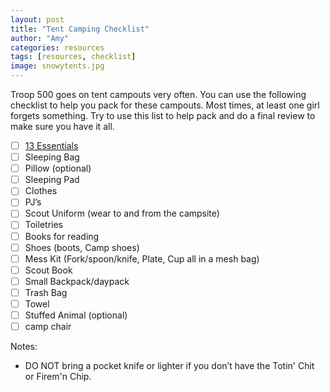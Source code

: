```yaml
---
layout: post
title: "Tent Camping Checklist"
author: "Amy"
categories: resources
tags: [resources, checklist]
image: snowytents.jpg
---
```


Troop 500 goes on tent campouts very often. You can use the following checklist to help you pack for these campouts. Most times, at least one girl forgets something. Try to use this list to help pack and do a final review to make sure you have it all.

- [ ] [13 Essentials](/ten-essentials)
- [ ] Sleeping Bag
- [ ] Pillow (optional)
- [ ] Sleeping Pad
- [ ] Clothes
- [ ] PJ’s
- [ ] Scout Uniform (wear to and from the campsite)
- [ ] Toiletries
- [ ] Books for reading
- [ ] Shoes (boots, Camp shoes)
- [ ] Mess Kit (Fork/spoon/knife, Plate, Cup all in a mesh bag)
- [ ] Scout Book
- [ ] Small Backpack/daypack
- [ ] Trash Bag
- [ ] Towel
- [ ] Stuffed Animal (optional)
- [ ] camp chair

Notes:
- DO NOT bring a pocket knife or lighter if you don’t have the Totin' Chit or Firem'n Chip.
